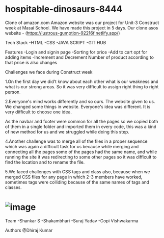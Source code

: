 # hospitable-dinosaurs-8444
Clone of amazon.com
Amazon website was our project for Unit-3 Construct week at Masai School. We have made this project in 5 days.
Our clone asos website - (https://lustrous-gumption-92216f.netlify.app/)

Tech Stack
-HTML -CSS -JAVA SCRIPT -GIT HUB

Features
-Login and signin page -Sorting for price -Add to cart opt for adding items -Increment and Decrement Number of product according to that price is also changes 

Challenges we face during Construct week

1.On the first day we did't know about each other what is our weakness and what is our strong areas. So it was very difficult to assign right thing to right person.

2.Everyone's mind works differently and so ours. The website given to us. We changed some things in website. Everyone's idea was different. It is very difficult to choose one idea.

As the navbar and footer were common for all the pages so we copied both of them in a single folder and imported them in every code, this was a kind of new method for us and we struggled while doing this step.

4.Another challenge was to merge all of the files in a proper sequence which was again a difficult task for us because while merging and connecting all the pages some of the pages had the same name, and while running the site it was redirecting to some other pages so it was difficult to find the location and to rename the file.

5.We faced challenges with CSS tags and class also, because when we merged CSS files for any page in which 2-3 members have worked, sometimes tags were colliding because of the same names of tags and classes.

# ![image](https://i.ibb.co/stN21q3/Screenshot-34.png" )

Team
-Shankar S -Shakambhari -Suraj Yadav -Gopi Vishwakarma

Authors
@Dhiraj Kumar
